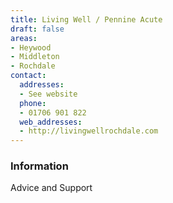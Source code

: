 ```yaml
---
title: Living Well / Pennine Acute
draft: false
areas:
- Heywood
- Middleton
- Rochdale
contact:
  addresses:
  - See website
  phone:
  - 01706 901 822
  web_addresses:
  - http://livingwellrochdale.com
---
```


### Information
Advice and Support

